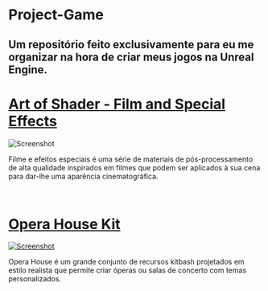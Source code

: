 # Project-Game
Um repositório feito exclusivamente para eu me organizar na hora de criar meus jogos na Unreal Engine.
---
<div>
  <div>
    <h1>
      <a href="https://www.unrealengine.com/marketplace/en-US/product/art-of-shader-film-and-special-effects" target="_blank" > Art of Shader - Film and Special Effects </a>
    </h1>
    <a href="https://www.unrealengine.com/marketplace/en-US/product/art-of-shader-film-and-special-effects" target="_blank" ></a>
      <img src="https://cdn1.epicgames.com/ue/product/Screenshot/AOSFilmAndSpecialEffectsScreensho08-1920x1080-db01910cc895450afdb69e6ad7552213.png?resize=1&w=1920" alt="Screenshot">
    </a>
    <p> Filme e efeitos especiais é uma série de materiais de pós-processamento de alta qualidade inspirados em filmes que podem ser aplicados à sua cena para dar-lhe uma aparência cinematográfica. </p>
  </div>
  </br>
  <div>
    <h1>
      <a href="https://www.unrealengine.com/marketplace/en-US/product/46804dd0fbe44ed0aa4c6d5b56774d3a" target="_blank" > Opera House Kit </a>
    </h1>
    <a href="https://cdn1.epicgames.com/ue/product/Screenshot/HighresScreenshot00001-1920x1080-d3faac4794feceb837a0232f3506221e.jpg?resize=1&w=1920" target="_blank">
      <img src="https://cdn1.epicgames.com/ue/product/Screenshot/HighresScreenshot00001-1920x1080-d3faac4794feceb837a0232f3506221e.jpg?resize=1&w=1920" alt="Screenshot">
    </a>
    <p> Opera House é um grande conjunto de recursos kitbash projetados em estilo realista que permite criar óperas ou salas de concerto com temas personalizados. </p>
  </div>
  </br>
</div>


